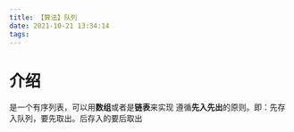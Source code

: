 ```yaml
---
title: 【算法】队列
date: 2021-10-21 13:34:14
tags:
---
```

# 介绍
是一个有序列表，可以用**数组**或者是**链表**来实现
遵循**先入先出**的原则。即：先存入队列，要先取出。后存入的要后取出
